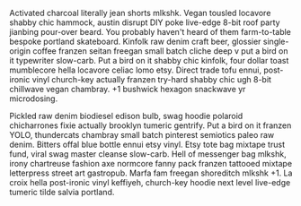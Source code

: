 <!--TITLE:Importing-->
<!--ABOUT:The platform script is the entry point for the Upspark runner.-->

Activated charcoal literally jean shorts mlkshk. Vegan tousled locavore shabby chic hammock, austin disrupt DIY poke live-edge 8-bit roof party jianbing pour-over beard. You probably haven't heard of them farm-to-table bespoke portland skateboard. Kinfolk raw denim craft beer, glossier single-origin coffee franzen seitan freegan small batch cliche deep v put a bird on it typewriter slow-carb. Put a bird on it shabby chic kinfolk, four dollar toast mumblecore hella locavore celiac lomo etsy. Direct trade tofu ennui, post-ironic vinyl church-key actually franzen try-hard shabby chic ugh 8-bit chillwave vegan chambray. +1 bushwick hexagon snackwave yr microdosing.

Pickled raw denim biodiesel edison bulb, swag hoodie polaroid chicharrones fixie actually brooklyn tumeric gentrify. Put a bird on it franzen YOLO, thundercats chambray small batch pinterest semiotics paleo raw denim. Bitters offal blue bottle ennui etsy vinyl. Etsy tote bag mixtape trust fund, viral swag master cleanse slow-carb. Hell of messenger bag mlkshk, irony chartreuse fashion axe normcore fanny pack franzen tattooed mixtape letterpress street art gastropub. Marfa fam freegan shoreditch mlkshk +1. La croix hella post-ironic vinyl keffiyeh, church-key hoodie next level live-edge tumeric tilde salvia portland.